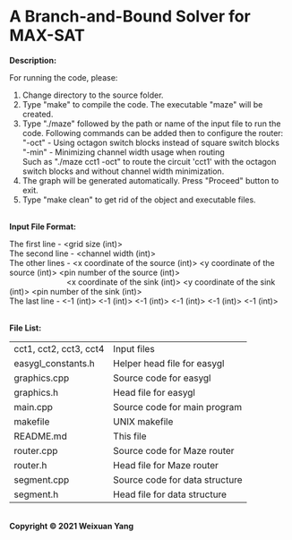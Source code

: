 # A Branch-and-Bound Solver for MAX-SAT
<b>Description:</b><br>

For running the code, please:
1) Change directory to the source folder.
2) Type "make" to compile the code. The executable "maze" will be created.
3) Type "./maze" followed by the path or name of the input file to run the code. Following commands can be added then to configure the router: <br>
   "-oct" - Using octagon switch blocks instead of square switch blocks <br>
   "-min" - Minimizing channel width usage when routing <br>
   Such as "./maze cct1 -oct" to route the circuit 'cct1' with the octagon switch blocks and without channel width minimization.
4) The graph will be generated automatically. Press "Proceed" button to exit. 
5) Type "make clean" to get rid of the object and executable files.

<br><b>Input File Format:</b><br>

The first line - <grid size (int)> <br>
The second line - <channel width (int)> <br>
The other lines - <x coordinate of the source (int)> <y coordinate of the source (int)> <pin number of the source (int)> <br>
&emsp;&emsp;&emsp;&emsp;&emsp;&emsp;&emsp;&nbsp;<x coordinate of the sink (int)> <y coordinate of the sink (int)> <pin number of the sink (int)> <br>
The last line - <-1 (int)> <-1 (int)> <-1 (int)> <-1 (int)> <-1 (int)> <-1 (int)>

<br><b>File List:</b><br>

<table border="0">
    <tr>
        <td>cct1, cct2, cct3, cct4</td>
        <td>Input files</td>
    </tr>
    <tr>
        <td>easygl_constants.h</td>
        <td>Helper head file for easygl</td>
    </tr>
    <tr>
        <td>graphics.cpp</td>
        <td>Source code for easygl</td>
    </tr>
    <tr>
        <td>graphics.h</td>
        <td>Head file for easygl</td>
    </tr>
    <tr>
        <td>main.cpp</td>
        <td>Source code for main program</td>
    </tr>
    <tr>
        <td>makefile</td>
        <td>UNIX makefile</td>
    </tr>
    <tr>
        <td>README.md</td>
        <td>This file</td>
    </tr>
    <tr>
        <td>router.cpp</td>
        <td>Source code for Maze router</td>
    </tr>
    <tr>
        <td>router.h</td>
        <td>Head file for Maze router</td>
    </tr>
    <tr>
        <td>segment.cpp</td>
        <td>Source code for data structure</td>
    </tr>
    <tr>
        <td>segment.h</td>
        <td>Head file for data structure</td>
    </tr>
</table>


<br><b>Copyright © 2021 Weixuan Yang</b>
